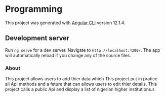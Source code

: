 # Programming
This project was generated with [Angular CLI](https://github.com/angular/angular-cli) version 12.1.4.
## Development server
Run `ng serve` for a dev server. Navigate to `http://localhost:4200/`. The app will automatically reload if you change any of the source files.

### About
This project allows users to add thier data which
This project put in pratice all Api methods and a feture that can allows users to edit thier details.
This project calls a public Api and display a list of nigerian higher institutions.s